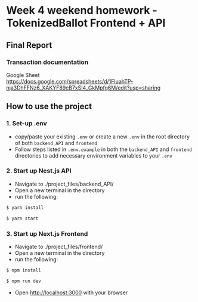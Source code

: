 # Week 4 weekend homework - TokenizedBallot Frontend + API

## Final Report

### Transaction documentation

Google Sheet <br>
https://docs.google.com/spreadsheets/d/1FIuahTP-nja3DhFFNz6_XAKYF89cB7xSI4_GkMpfg6M/edit?usp=sharing

## How to use the project

### 1. Set-up .env

- copy/paste your existing `.env` or create a new `.env` in the root directory of both `backend_API` and `frontend`
- Follow steps listed in `.env.example` in both the `backend_API` and `frontend` directories to add necessary environment variables to your `.env`

### 2. Start up Nest.js API

- Navigate to ./project_files/backend_API/
- Open a new terminal in the directory
- run the following:

```bash
$ yarn install
```

```bash
$ yarn start
```

### 3. Start up Next.js Frontend

- Navigate to ./project_files/frontend/
- Open a new terminal in the directory
- run the following:

```bash
$ npm install
```

```bash
$ npm run dev
```

- Open [http://localhost:3000](http://localhost:3000) with your browser
